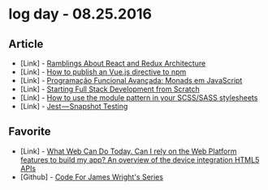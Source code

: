 # log day - 08.25.2016

## Article

- \[Link\] - [Ramblings About React and Redux Architecture](https://medium.com/@kurtiskemple/ramblings-about-react-and-redux-architecture-c27dfff79ddf#.xx4jwjf6p)
- \[Link\] - [How to publish an Vue.js directive to npm](https://medium.com/@heatherbooker/how-to-publish-an-vue-js-directive-to-npm-e98600fb5d2f#.le02g7psq)
- \[Link\] - [Programação Funcional Avançada: Monads em JavaScript](https://medium.com/@matheusml/programa%C3%A7%C3%A3o-funcional-avan%C3%A7ada-monads-em-javascript-862e8588fcdf#.b9htqyq3y)
- \[Link\] - [Starting Full Stack Development from Scratch](https://medium.com/@salujaharkirat/starting-full-stack-development-from-scratch-6b2e09c93923#.mrnvk9r4f)
- \[Link\] - [How to use the module pattern in your SCSS/SASS stylesheets](https://medium.com/@marcmintel/how-to-use-the-module-pattern-in-your-scss-sass-stylesheets-89fe38a6e1f3#.l6p6lpumb)
- \[Link\] - [Jest — Snapshot Testing](https://medium.com/@dschmidt1992/jest-snapshot-testing-3ef9fa1222bb#.4mb4zag9z)


## Favorite

- \[Link\] - [What Web Can Do Today. Can I rely on the Web Platform features to build my app? An overview of the device integration HTML5 APIs](https://whatwebcando.today/) 
- \[Github\] - [Code For James Wright's Series](https://github.com/learnable-content/jamesseanwright)
